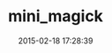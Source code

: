 ---
layout: post
title:  "mini_magick"
repo:   "minimagick/minimagick"
date:   2015-02-18 17:28:39
gemurl: https://github.com/minimagick/minimagick
---